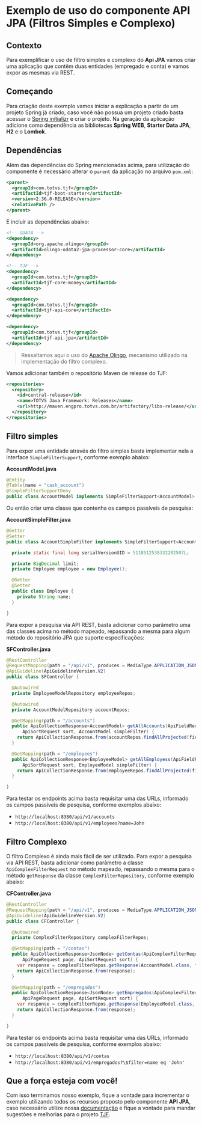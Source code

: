 # Exemplo de uso do componente API JPA (Filtros Simples e Complexo)

## Contexto

Para exemplificar o uso de filtro simples e complexo do **Api JPA** vamos criar uma aplicação que contêm duas entidades (empregado e conta) e vamos expor as mesmas via REST.

## Começando

Para criação deste exemplo vamos iniciar a explicação a partir de um projeto Spring já criado, caso você não possua um projeto criado basta acessar o [Spring initializr](https://start.spring.io/) e criar o projeto. Na geração da aplicação adicione como dependência as bibliotecas **Spring WEB**, **Starter Data JPA**, **H2** e o **Lombok**.

## Dependências

Além das dependências do Spring mencionadas acima, para utilização do componente é necessário alterar o `parent` da aplicação no arquivo `pom.xml`:

```xml
<parent>
  <groupId>com.totvs.tjf</groupId>
  <artifactId>tjf-boot-starter</artifactId>
  <version>2.36.0-RELEASE</version>
  <relativePath />
</parent>
```

E incluir as dependências abaixo:

```xml
<!-- ODATA -->
<dependency>
  <groupId>org.apache.olingo</groupId>
  <artifactId>olingo-odata2-jpa-processor-core</artifactId>
</dependency>

<!-- TJF -->
<dependency>
  <groupId>com.totvs.tjf</groupId>
  <artifactId>tjf-core-money</artifactId>
</dependency>

<dependency>
  <groupId>com.totvs.tjf</groupId>
  <artifactId>tjf-api-core</artifactId>
</dependency>

<dependency>
  <groupId>com.totvs.tjf</groupId>
  <artifactId>tjf-api-jpa</artifactId>
</dependency>
```

> Ressaltamos aqui o uso do [Apache Olingo][apache-olingo], mecanismo utilizado na implementação do filtro complexo.

Vamos adicionar também o repositório Maven de release do TJF:

```xml
<repositories>
  <repository>
    <id>central-release</id>
    <name>TOTVS Java Framework: Releases</name>
    <url>http://maven.engpro.totvs.com.br/artifactory/libs-release/</url>
  </repository>
</repositories>
```

## Filtro simples

Para expor uma entidade através do filtro simples basta implementar nela a interface `SimpleFilterSupport`, conforme exemplo abaixo:

**AccountModel.java**

```java
@Entity
@Table(name = "cash_account")
@SimpleFilterSupportDeny
public class AccountModel implements SimpleFilterSupport<AccountModel> {}
```

Ou então criar uma classe que contenha os campos passíveis de pesquisa:

**AccountSimpleFilter.java**

```java
@Getter
@Setter
public class AccountSimpleFilter implements SimpleFilterSupport<AccountModel> {

  private static final long serialVersionUID = 5118512538332202507L;

  private BigDecimal limit;
  private Employee employee = new Employee();

  @Getter
  @Setter
  public class Employee {
    private String name;
  }

}
```

Para expor a pesquisa via API REST, basta adicionar como parâmetro uma das classes acima no método mapeado, repassando a mesma para algum método do repositório JPA que suporte especificações:

**SFController.java**

```java
@RestController
@RequestMapping(path = "/api/v1", produces = MediaType.APPLICATION_JSON_VALUE)
@ApiGuideline(ApiGuidelineVersion.V2)
public class SFController {

  @Autowired
  private EmployeeModelRepository employeeRepos;

  @Autowired
  private AccountModelRepository accountRepos;

  @GetMapping(path = "/accounts")
  public ApiCollectionResponse<AccountModel> getAllAccounts(ApiFieldRequest field, ApiPageRequest page,
      ApiSortRequest sort, AccountModel simpleFilter) {
    return ApiCollectionResponse.from(accountRepos.findAllProjected(field, page, sort, simpleFilter));
  }

  @GetMapping(path = "/employees")
  public ApiCollectionResponse<EmployeeModel> getAllEmployess(ApiFieldRequest field, ApiPageRequest page,
      ApiSortRequest sort, EmployeeModel simpleFilter) {
    return ApiCollectionResponse.from(employeeRepos.findAllProjected(field, page, sort, simpleFilter));
  }

}
```

Para testar os endpoints acima basta requisitar uma das URLs, informado os campos passíveis de pesquisa, conforme exemplos abaixo:

- `http://localhost:8380/api/v1/accounts`
- `http://localhost:8380/api/v1/employees?name=John`

## Filtro Complexo

O filtro Complexo é ainda mais fácil de ser utilizado. Para expor a pesquisa via API REST, basta adicionar como parâmetro a classe `ApiComplexFilterRequest` no método mapeado, repassando o mesma para o método `getResponse` da classe `ComplexFilterRepository`, conforme exemplo abaixo:

**CFController.java**

```java
@RestController
@RequestMapping(path = "/api/v1", produces = MediaType.APPLICATION_JSON_VALUE)
@ApiGuideline(ApiGuidelineVersion.V2)
public class CFController {

  @Autowired
  private ComplexFilterRepository complexFilterRepos;

  @GetMapping(path = "/contas")
  public ApiCollectionResponse<JsonNode> getContas(ApiComplexFilterRequest filter, ApiFieldRequest field,
      ApiPageRequest page, ApiSortRequest sort) {
    var response = complexFilterRepos.getResponse(AccountModel.class, filter, field, page, sort);
    return ApiCollectionResponse.from(response);
  }

  @GetMapping(path = "/empregados")
  public ApiCollectionResponse<JsonNode> getEmpregados(ApiComplexFilterRequest filter, ApiFieldRequest field,
      ApiPageRequest page, ApiSortRequest sort) {
    var response = complexFilterRepos.getResponse(EmployeeModel.class, filter, field, page, sort);
    return ApiCollectionResponse.from(response);
  }

}
```

Para testar os endpoints acima basta requisitar uma das URLs, informado os campos passíveis de pesquisa, conforme exemplos abaixo:

- `http://localhost:8380/api/v1/contas`
- `http://localhost:8380/api/v1/empregados?\$filter=name eq 'John'`


## Que a força esteja com você!

Com isso terminamos nosso exemplo, fique a vontade para incrementar o exemplo utilizando todos os recursos proposto pelo componente **API JPA**, caso necessário utilize nossa [documentação](https://tjf.totvs.com.br/wiki/tjf-api-jpa) e fique a vontade para mandar sugestões e melhorias para o projeto [TJF](https://tjf.totvs.com.br/).

[apache-olingo]: https://olingo.apache.org/
